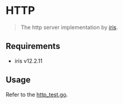 # HTTP

> The http server implementation by [iris](https://github.com/kataras/iris).

## Requirements

- iris v12.2.11

## Usage

Refer to the [http_test.go](http_test.go).